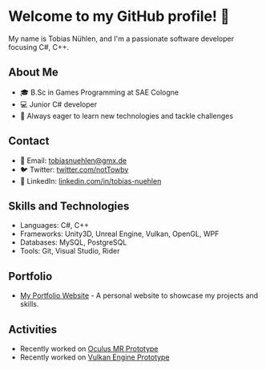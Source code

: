 # Welcome to my GitHub profile! 👋

My name is Tobias Nühlen, and I'm a passionate software developer focusing C#, C++.

## About Me
- 🎓 B.Sc in Games Programming at SAE Cologne
- 💻 Junior C# developer
- 🌱 Always eager to learn new technologies and tackle challenges

## Contact
- 📧 Email: tobiasnuehlen@gmx.de
- 🐦 Twitter: [twitter.com/notTowby](https://twitter.com/notTowby)
- 💼 LinkedIn: [linkedin.com/in/tobias-nuehlen](https://www.linkedin.com/in/tobias-nuehlen/)

## Skills and Technologies
- Languages: C#, C++
- Frameworks: Unity3D, Unreal Engine, Vulkan, OpenGL, WPF
- Databases: MySQL, PostgreSQL
- Tools: Git, Visual Studio, Rider

## Portfolio
- [My Portfolio Website](https://t0wby.github.io/T0wby-Portfolio/) - A personal website to showcase my projects and skills.

## Activities
- Recently worked on [Oculus MR Prototype](https://github.com/T0wby/SAE_MixedRealityProject)
- Recently worked on [Vulkan Engine Prototype](https://github.com/T0wby/SAE_Vulkan_Project)
